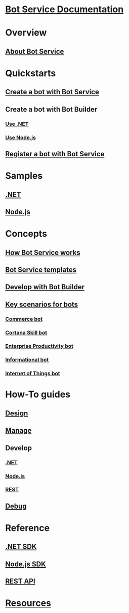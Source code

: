 # [Bot Service Documentation](index.yml)
# Overview
## [About Bot Service](bot-service-overview-introduction.md)
# Quickstarts
## [Create a bot with Bot Service](~/bot-service-quickstart.md)
## Create a bot with Bot Builder
### [Use .NET](~/dotnet/bot-builder-dotnet-quickstart.md)
### [Use Node.js](~/nodejs/bot-builder-nodejs-quickstart.md)
## [Register a bot with Bot Service](bot-service-quickstart-registration.md)
# Samples
## [.NET](~/dotnet/bot-builder-dotnet-samples.md)
## [Node.js](~/nodejs/bot-builder-nodejs-samples.md)
# Concepts
## [How Bot Service works](bot-service-overview-readme.md)
## [Bot Service templates](bot-service-concept-templates.md)
## [Develop with Bot Builder](bot-builder-overview-getstarted.md)
## [Key scenarios for bots](bot-service-scenario-overview.md)
### [Commerce bot](bot-service-scenario-commerce.md)
### [Cortana Skill bot](bot-service-scenario-cortana-skill.md)
### [Enterprise Productivity bot](bot-service-scenario-enterprise-productivity.md)
### [Informational bot](bot-service-scenario-informational.md)
### [Internet of Things bot](bot-service-scenario-internet-things.md)
# How-To guides
## [Design](design/TOC.md)
## [Manage](manage/TOC.md)
## Develop
### [.NET](dotnet/)
### [Node.js](nodejs/)
### [REST](rest-api/)
## [Debug](debug/TOC.md)
# Reference
## [.NET SDK](/dotnet/api/?view=botbuilder-3.11.0)
## [Node.js SDK](https://docs.botframework.com/en-us/node/builder/chat-reference/modules/_botbuilder_d_.html)
## [REST API](rest-api/bot-framework-rest-connector-api-reference.md)
# [Resources](resources/TOC.md)

